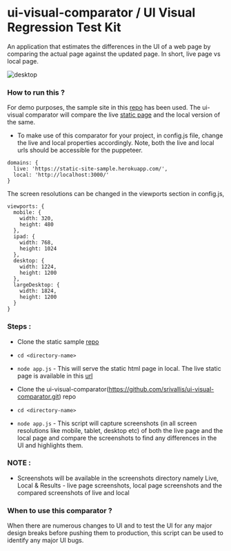 # ui-visual-comparator / UI Visual Regression Test Kit
An application that estimates the differences in the UI of a web page by comparing the actual page against the updated page. In short, live page vs local page.

![desktop](https://user-images.githubusercontent.com/79823203/146912853-f8f27df8-7c4a-4a6e-9211-a952e19665fd.jpg)



### How to run this ?

For demo purposes, the sample site in this [repo](https://github.com/srivallis/static-sample-site.git) has been used. The ui-visual comparator will compare the live
[static page](https://static-site-sample.herokuapp.com/) and the local version of the same. 

- To make use of this comparator for your project, in config.js file, change the live and local properties accordingly. Note, both the live and local urls should be accessible for the puppeteer.

```
domains: {
  live: 'https://static-site-sample.herokuapp.com/',
  local: 'http://localhost:3000/'
}
```
The screen resolutions can be changed in the viewports section in config.js,

```
viewports: {
  mobile: {
    width: 320,
    height: 480
  },
  ipad: {
    width: 768,
    height: 1024
  },
  desktop: {
    width: 1224,
    height: 1200
  },
  largeDesktop: {
    width: 1824,
    height: 1200
  }
}
```

### Steps : 
- Clone the static sample [repo](https://github.com/srivallis/static-sample-site.git)
- `cd <directory-name>`
- `node app.js` - This will serve the static html page in local. The live static page is available in this [url](https://static-site-sample.herokuapp.com/)

- Clone the ui-visual-comparator(https://github.com/srivallis/ui-visual-comparator.git) repo
- `cd <directory-name>`
- `node app.js` - This script will capture screenshots (in all screen resolutions like mobile, tablet, desktop etc) of both the live page and the local page and compare the screenshots to find any differences in the UI
and highlights them.

### NOTE : 
- Screenshots will be available in the screenshots directory namely Live, Local & Results - live page screenshots, local page screenshots and the compared screenshots of live and local

### When to use this comparator ?
When there are numerous changes to UI and to test the UI for any major design breaks before pushing them to production, this script can be used to identify any major UI bugs.
